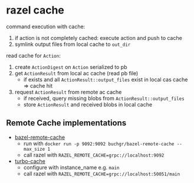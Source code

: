 # razel cache

command execution with cache:

1. if action is not completely cached: execute action and push to cache
2. symlink output files from local cache to `out_dir`

read cache for `Action`:

1. create `ActionDigest` on `Action` serialized to pb
2. get `ActionResult` from local ac cache (read pb file)
    * if exists and all `ActionResult::output_files` exist in local cas cache => cache hit
3. request `ActionResult` from remote ac cache
    * if received, query missing blobs from `ActionResult::output_files`
    * store `ActionResult` and received blobs in local cache

## Remote Cache implementations

* [bazel-remote-cache](https://github.com/buchgr/bazel-remote)
  - run with `docker run -p 9092:9092 buchgr/bazel-remote-cache --max_size 1`
  - call razel with `RAZEL_REMOTE_CACHE=grpc://localhost:9092`
* [turbo-cache](https://github.com/TraceMachina/turbo-cache)
  - configure with instance_name e.g. `main`
  - call razel with `RAZEL_REMOTE_CACHE=grpc://localhost:50051/main`
